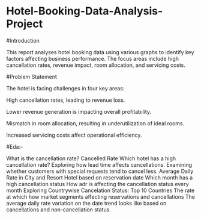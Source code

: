 # Hotel-Booking-Data-Analysis-Project


#Introduction

This report analyses hotel booking data using various graphs to identify key factors affecting business performance. The focus areas include high cancellation rates, revenue impact, room allocation, and servicing costs.

#Problem Statement

The hotel is facing challenges in four key areas:

High cancellation rates, leading to revenue loss.

Lower revenue generation is impacting overall profitability.

Mismatch in room allocation, resulting in underutilization of ideal rooms.

Increased servicing costs affect operational efficiency.


#Eda:-

What is the cancellation rate? Cancelled Rate
Which hotel has a high cancellation rate?
Exploring how lead time affects cancellations.
Examining whether customers with special requests tend to cancel less.
Average Daily Rate in City and Resort Hotel based on reservation date
Which month has a high cancellation status
How adr is affecting the cancellation status every month
Exploring Countrywise Cancelation Status: Top 10 Countries
The rate at which how market segments affecting reservations and cancellations 
The average daily rate variation on the date trend looks like based on cancellations and non-cancellation status.
